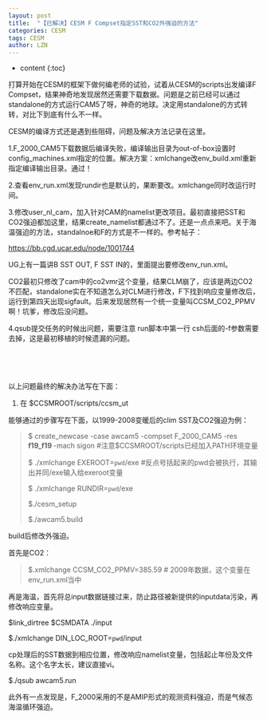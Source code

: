 ```yaml
---
layout: post
title:  "【已解决】CESM F Compset指定SST和CO2外强迫的方法" 
categories: CESM
tags: CESM
author: LZN
---
```


* content
{:toc}

打算开始在CESM的框架下做何编老师的试验，试着从CESM的scripts出发编译F Compset，结果神奇地发现居然还需要下载数据。问题是之前已经可以通过standalone的方式运行CAM5了呀，神奇的地球。决定用standalone的方式转转，对比下到底有什么不一样。

CESM的编译方式还是遇到些阻碍，问题及解决方法记录在这里。

1.F_2000_CAM5下载数据后编译失败，编译输出目录为out-of-box设置时config_machines.xml指定的位置。解决方案：xmlchange改env_build.xml重新指定编译输出目录。通过！

2.查看env_run.xml发现rundir也是默认的，果断要改。xmlchange同时改运行时间。

3.修改user_nl_cam，加入针对CAM的namelist更改项目。最初直接把SST和CO2强迫都加这里，结果create_namelist都通过不了。还是一点点来吧。关于海温强迫的方法，standalnoe和F的方式是不一样的。参考帖子：

https://bb.cgd.ucar.edu/node/1001744

UG上有一篇讲B SST OUT, F SST IN的，里面提出要修改env_run.xml。

CO2最初只修改了cam中的co2vmr这个变量，结果CLM崩了，应该是两边CO2不匹配，standalone实在不知道怎么对CLM进行修改，F下找到响应变量修改后，运行到第四天出现sigfault。后来发现居然有一个统一变量叫CCSM_CO2_PPMV啊！坑爹，修改后没问题。

4.qsub提交任务的时候出问题，需要注意 run脚本中第一行 csh后面的-f参数需要去掉，这是最初移植的时候遗漏的问题。

&nbsp;

&nbsp;

以上问题最终的解决办法写在下面：

1. 在 $CCSMROOT/scripts/ccsm_ut

能够通过的步骤写在下面，以1999-2008变暖后的clim SST及CO2强迫为例：
<blockquote>$ create_newcase -case awcam5 -compset F_2000_CAM5 -res <strong>f19_f19 </strong>-mach sigon #注意$CCSMROOT/scripts已经加入PATH环境变量

$ ./xmlchange EXEROOT=`pwd`/exe #反点号括起来的pwd会被执行，其输出并同/exe输入给exeroot变量

$ ./xmlchange RUNDIR=`pwd`/exe

$./cesm_setup

$./awcam5.build</blockquote>
build后修改外强迫。

首先是CO2：
<blockquote>$.xmlchange CCSM_CO2_PPMV=385.59 # 2009年数据，这个变量在env_run.xml当中</blockquote>
再是海温，首先将总input数据链接过来，防止路径被新提供的inputdata污染，再修改响应变量。

$link_dirtree $CSMDATA ./input

$./xmlchange DIN_LOC_ROOT=`pwd`/input

cp处理后的SST数据到相应位置，修改响应namelist变量，包括起止年份及文件名称。这个名字太长，建议直接vi。

$./qsub awcam5.run

此外有一点发现是，F_2000采用的不是AMIP形式的观测资料强迫，而是气候态海温循环强迫。